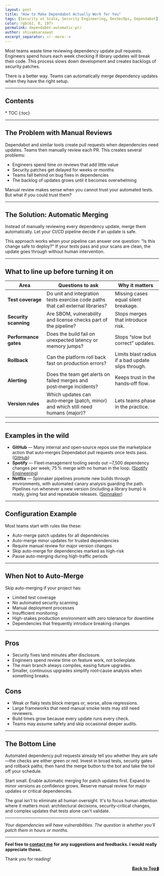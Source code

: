 ```yaml
---
layout: post
title: "How to Make Dependabot Actually Work for You"
tags: [Security at Scale, Security Engineering, DevSecOps, Dependabot]
color: rgb(62, 0, 197)
permalink: dependabot-automatic-pr/
author: shivamsaraswat
excerpt_separator: <!--more-->
---
```


Most teams waste time reviewing dependency update pull requests. Engineers spend hours each week checking if library updates will break their code. This process slows down development and creates backlogs of security patches.

There is a better way. Teams can automatically merge dependency updates when they have the right setup.

<!--more-->

<hr>

<h2 id="contents-">Contents <a name="top"></a></h2>
* TOC
{:toc}

<hr>

## The Problem with Manual Reviews

Dependabot and similar tools create pull requests when dependencies need updates. Teams then manually review each PR. This creates several problems:

- Engineers spend time on reviews that add little value
- Security patches get delayed for weeks or months
- Teams fall behind on bug fixes in dependencies
- The backlog of updates grows until it becomes overwhelming

Manual review makes sense when you cannot trust your automated tests. But what if you could trust them?

---

## The Solution: Automatic Merging

Instead of manually reviewing every dependency update, merge them automatically. Let your CI/CD pipeline decide if an update is safe.

This approach works when your pipeline can answer one question: "Is this change safe to deploy?" If your tests pass and your scans are clean, the update goes through without human intervention.

---

## What to line up before turning it on

| Area | Questions to ask | Why it matters |
| --- | --- | --- |
| **Test coverage** | Do unit and integration tests exercise code paths that call external libraries? | Missing cases equal silent breakage. |
| **Security scanning** | Are SBOM, vulnerability and license checks part of the pipeline? | Stops merges that introduce risk. |
| **Performance gates** | Does the build fail on unexpected latency or memory jumps? | Stops “slow but correct” updates. |
| **Rollback** | Can the platform roll back fast on production errors? | Limits blast radius if a bad update slips through. |
| **Alerting** | Does the team get alerts on failed merges and post‑merge incidents? | Keeps trust in the hands‑off flow. |
| **Version rules** | Which updates can auto‑merge (patch, minor) and which still need humans (major)? | Lets teams phase in the practice. |

---

## Examples in the wild

- **GitHub** ― Many internal and open‑source repos use the marketplace action that auto‑merges Dependabot pull requests once tests pass. ([GitHub](https://github.com/marketplace/actions/dependabot-auto-merge))
- **Spotify** ― Fleet‑management tooling sends out ~7,500 dependency changes per week; 75 % merge with no human in the loop. ([Spotify Engineering](https://engineering.atspotify.com/2023/4/spotifys-shift-to-a-fleet-first-mindset-part-1))
- **Netflix** ― Spinnaker pipelines promote new builds through environments, with automated canary analysis guarding the path. Pipelines run whenever a new version (including a library bump) is ready, giving fast and repeatable releases. ([Spinnaker](https://spinnaker.io/docs/concepts/ebook/ContinuousDeliveryWithSpinnaker.pdf))

---

## Configuration Example

Most teams start with rules like these:

- Auto-merge patch updates for all dependencies
- Auto-merge minor updates for trusted dependencies
- Require manual review for major version changes
- Skip auto-merge for dependencies marked as high-risk
- Pause auto-merging during high-traffic periods

---

## When Not to Auto-Merge

Skip auto-merging if your project has:

- Limited test coverage
- No automated security scanning
- Manual deployment processes
- Insufficient monitoring
- High-stakes production environment with zero tolerance for downtime
- Dependencies that frequently introduce breaking changes

---

## Pros

- Security fixes land minutes after disclosure.
- Engineers spend review time on feature work, not boilerplate.
- The main branch always compiles, easing future upgrades.
- Smaller, continuous upgrades simplify root‑cause analysis when something breaks.

## Cons

- Weak or flaky tests block merges or, worse, allow regressions.
- Large frameworks that need manual smoke tests may still need reviewers.
- Build times grow because every update runs every check.
- Teams may assume safety and skip occasional deeper audits.

---

## The Bottom Line

Automated dependency pull requests already tell you whether they are safe—the checks are either green or red. Invest in broad tests, security gates and rollback paths; then hand the merge button to the bot and take the toil off your schedule.

Start small. Enable automatic merging for patch updates first. Expand to minor versions as confidence grows. Reserve manual review for major updates or critical dependencies.

The goal isn't to eliminate all human oversight. It's to focus human attention where it matters most: architectural decisions, security-critical changes, and complex updates that tests alone can't validate.

---

*Your dependencies will have vulnerabilities. The question is whether you'll patch them in hours or months.*

---


**Feel free to [contact me](/contact/) for any suggestions and feedbacks. I would really appreciate those.**

Thank you for reading!

<a href="#top" style="float: right"><strong>Back to Top⮭</strong> </a>

